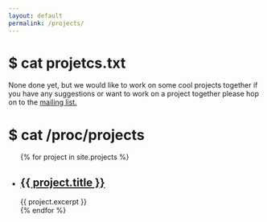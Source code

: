 ```yaml
---
layout: default
permalink: /projects/
---
```

# $ cat projetcs.txt
None done yet, but we would like to work on some cool projects together
if you have any suggestions or want to work on a project together please
hop on to the [mailing list.](mailto:codingclub-discussoins+subscribe@googlegroups.com)

# $ cat /proc/projects
<ul>
    {% for project in site.projects %}
        <li> 
            <h2><a href="{{ project.url }}">{{ project.title }}</a></h2>
            {{ project.excerpt }}
        </li>
    {% endfor %}
</ul>
